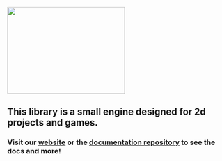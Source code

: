 <image src="LumiJS.png" width="270px" height="200px"></image>

## This library is a small engine designed for 2d projects and games.
### Visit our [website](https://lumi.js.org) or the [documentation repository](https://github.com/FuriousTsunami/LumiJSDocs) to see the docs and more!
